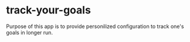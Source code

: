 # track-your-goals
Purpose of this app is to provide personilized configuration to track one's goals in longer run. 
